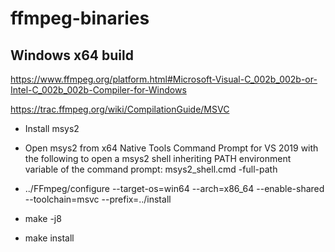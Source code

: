 # ffmpeg-binaries

## Windows x64 build

https://www.ffmpeg.org/platform.html#Microsoft-Visual-C_002b_002b-or-Intel-C_002b_002b-Compiler-for-Windows

https://trac.ffmpeg.org/wiki/CompilationGuide/MSVC

- Install msys2

- Open msys2 from x64 Native Tools Command Prompt for VS 2019 with the following to open a msys2 shell inheriting PATH environment variable of the command prompt: msys2_shell.cmd -full-path

- ../FFmpeg/configure --target-os=win64 --arch=x86_64 --enable-shared --toolchain=msvc --prefix=../install

- make -j8

- make install
